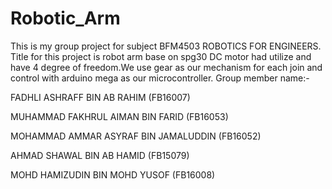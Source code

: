 # Robotic_Arm

This is my group project for subject BFM4503 ROBOTICS FOR ENGINEERS.
Title for this project is robot arm base on spg30 DC motor had utilize and have 4 degree of freedom.We use gear as our mechanism for each join and control with arduino mega as our microcontroller.
Group member name:-

FADHLI ASHRAFF BIN AB RAHIM (FB16007)

MUHAMMAD FAKHRUL AIMAN BIN FARID (FB16053)

MOHAMMAD AMMAR ASYRAF BIN JAMALUDDIN (FB16052)

AHMAD SHAWAL BIN AB HAMID (FB15079)

MOHD HAMIZUDIN BIN MOHD YUSOF (FB16008)
